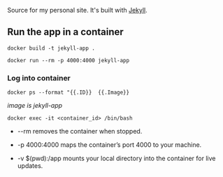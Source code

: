 Source for my personal site. It's built with [Jekyll](http://jekyllrb.com/).


## Run the app in a container
`docker build -t jekyll-app .`

`docker run --rm -p 4000:4000 jekyll-app`


 ### Log into container
`docker ps --format "{{.ID}}  {{.Image}}`

_image is jekyll-app_

`docker exec -it <container_id> /bin/bash`



* --rm removes the container when stopped.

* -p 4000:4000 maps the container’s port 4000 to your machine.

* -v $(pwd):/app mounts your local directory into the container for live updates.


